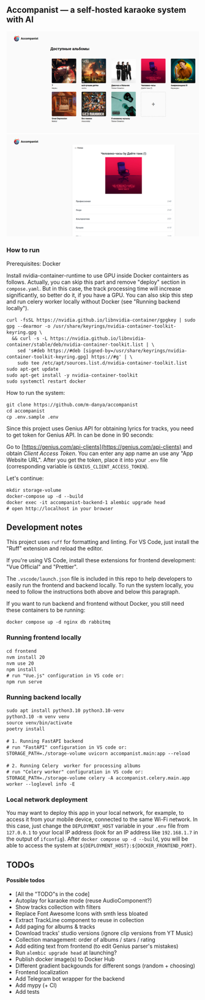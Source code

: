 ## Accompanist — a self-hosted karaoke system with AI

<div style="text-align: center">
    <img src="./imgs/screen_1.png">
</div>

<div style="text-align: center">
    <img src="./imgs/screen_2.png">
</div>

### How to run

Prerequisites: Docker

Install nvidia-container-runtime to use GPU inside Docker containters as
follows. Actually, you can skip this part and remove "deploy" section in
`compose.yaml`. But in this case, the track processing time will increase
significantly, so better do it, if you have a GPU. You can also skip this step
and run celery worker locally without Docker (see "Running backend locally").

```
curl -fsSL https://nvidia.github.io/libnvidia-container/gpgkey | sudo gpg --dearmor -o /usr/share/keyrings/nvidia-container-toolkit-keyring.gpg \
  && curl -s -L https://nvidia.github.io/libnvidia-container/stable/deb/nvidia-container-toolkit.list | \
    sed 's#deb https://#deb [signed-by=/usr/share/keyrings/nvidia-container-toolkit-keyring.gpg] https://#g' | \
    sudo tee /etc/apt/sources.list.d/nvidia-container-toolkit.list
sudo apt-get update
sudo apt-get install -y nvidia-container-toolkit
sudo systemctl restart docker
```

How to run the system:

```
git clone https://github.com/m-danya/accompanist
cd accompanist
cp .env.sample .env
```

Since this project uses Genius API for obtaining lyrics for tracks, you need to
get token for Genius API. In can be done in 90 seconds:

Go to [https://genius.com/api-clients](https://genius.com/api-clients) and
obtain _Client Access Token_. You can enter any app name an use any "App Website
URL". After you get the token, place it into your `.env` file (corresponding
variable is `GENIUS_CLIENT_ACCESS_TOKEN`).

Let's continue:

```
mkdir storage-volume
docker-compose up -d --build
docker exec -it accompanist-backend-1 alembic upgrade head
# open http://localhost in your browser
```

## Development notes

This project uses `ruff` for formatting and linting. For VS Code, just install
the "Ruff" extension and reload the editor.

If you're using VS Code, install these extensions for frontend development: "Vue
Official" and "Prettier".

The `.vscode/launch.json` file is included in this repo to help developers to
easily run the frontend and backend locally. To run the system locally, you need
to follow the instructions both above and below this paragraph.

If you want to run backend and frontend without Docker, you still need these
containers to be running:

```
docker compose up -d nginx db rabbitmq
```

### Running frontend locally

```
cd frontend
nvm install 20
nvm use 20
npm install
# run "Vue.js" configuration in VS code or:
npm run serve
```

### Running backend locally

```
sudo apt install python3.10 python3.10-venv
python3.10 -m venv venv
source venv/bin/activate
poetry install

# 1. Running FastAPI backend
# run "FastAPI" configuration in VS code or:
STORAGE_PATH=./storage-volume uvicorn accompanist.main:app --reload

# 2. Running Celery  worker for processing albums
# run "Celery worker" configuration in VS code or:
STORAGE_PATH=./storage-volume celery -A accompanist.celery.main.app worker --loglevel info -E
```

### Local network deployment

You may want to deploy this app in your local network, for example, to access it
from your mobile device, connected to the same Wi-Fi network. In this case, just
change the `DEPLOYMENT_HOST` variable in your `.env` file from `127.0.0.1` to
your local IP address (look for an IP address like `192.168.1.7` in the output
of `ifconfig`). After `docker compose up -d --build`, you will be able to access
the system at `${DEPLOYMENT_HOST}:${DOCKER_FRONTEND_PORT}`.

## TODOs

#### Possible todos

- [All the "TODO"s in the code]
- Autoplay for karaoke mode (reuse AudioComponent?)
- Show tracks collection with filters
- Replace Font Awesome Icons with smth less bloated
- Extract TrackLine component to reuse in collection
- Add paging for albums & tracks
- Download tracks' studio versions (ignore clip versions from YT Music)
- Collection management: order of albums / stars / rating
- Add editing text from frontend (to edit Genius parser's mistakes)
- Run `alembic upgrade head` at launching?
- Publish docker image(s) to Docker Hub
- Different gradient backgounds for different songs (random + choosing)
- Frontend localization
- Add Telegram bot wrapper for the backend
- Add mypy (+ CI)
- Add tests
